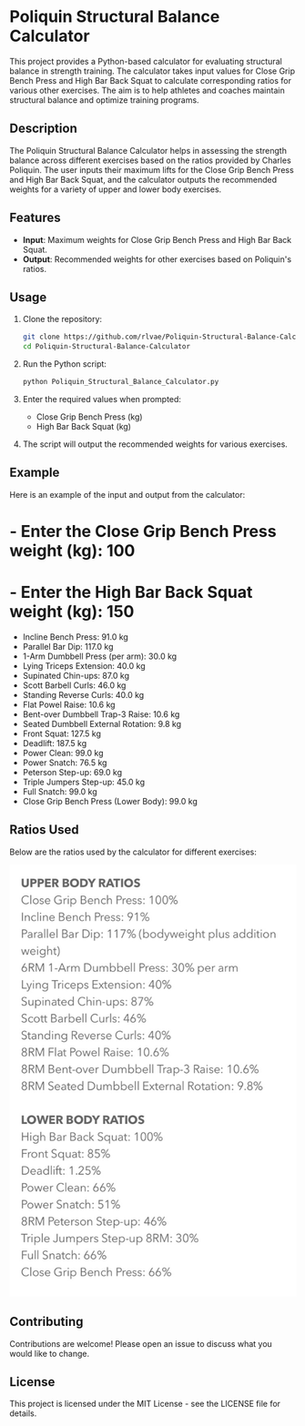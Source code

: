 # Poliquin Structural Balance Calculator

This project provides a Python-based calculator for evaluating structural balance in strength training. The calculator takes input values for Close Grip Bench Press and High Bar Back Squat to calculate corresponding ratios for various other exercises. The aim is to help athletes and coaches maintain structural balance and optimize training programs.

## Description

The Poliquin Structural Balance Calculator helps in assessing the strength balance across different exercises based on the ratios provided by Charles Poliquin. The user inputs their maximum lifts for the Close Grip Bench Press and High Bar Back Squat, and the calculator outputs the recommended weights for a variety of upper and lower body exercises.

## Features

- **Input**: Maximum weights for Close Grip Bench Press and High Bar Back Squat.
- **Output**: Recommended weights for other exercises based on Poliquin's ratios.

## Usage

1. Clone the repository:
    ```bash
    git clone https://github.com/rlvae/Poliquin-Structural-Balance-Calculator.git
    cd Poliquin-Structural-Balance-Calculator
    ```
2. Run the Python script:
    ```bash
    python Poliquin_Structural_Balance_Calculator.py
    ```

3. Enter the required values when prompted:
    - Close Grip Bench Press (kg)
    - High Bar Back Squat (kg)

4. The script will output the recommended weights for various exercises.

## Example

Here is an example of the input and output from the calculator:


# - Enter the Close Grip Bench Press weight (kg): 100
# - Enter the High Bar Back Squat weight (kg): 150

- Incline Bench Press: 91.0 kg
- Parallel Bar Dip: 117.0 kg
- 1-Arm Dumbbell Press (per arm): 30.0 kg
- Lying Triceps Extension: 40.0 kg
- Supinated Chin-ups: 87.0 kg
- Scott Barbell Curls: 46.0 kg
- Standing Reverse Curls: 40.0 kg
- Flat Powel Raise: 10.6 kg
- Bent-over Dumbbell Trap-3 Raise: 10.6 kg
- Seated Dumbbell External Rotation: 9.8 kg
- Front Squat: 127.5 kg
- Deadlift: 187.5 kg
- Power Clean: 99.0 kg
- Power Snatch: 76.5 kg
- Peterson Step-up: 69.0 kg
- Triple Jumpers Step-up: 45.0 kg
- Full Snatch: 99.0 kg
- Close Grip Bench Press (Lower Body): 99.0 kg


## Ratios Used

Below are the ratios used by the calculator for different exercises:

![Poliquin Structural Balance Ratios](image.png)

## Contributing

Contributions are welcome! Please open an issue to discuss what you would like to change.

## License

This project is licensed under the MIT License - see the LICENSE file for details.

